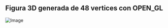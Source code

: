 ## Figura 3D generada de 48 vertices con OPEN_GL 

![Image](https://github.com/user-attachments/assets/263e6b5d-f437-46b6-a16d-b4aebad31ce6)
